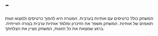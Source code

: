 # -
המשחק כולל כרטיסים עם אותיות בערבית. המטרה היא להפוך כרטיסים ולמצוא זוגות תואמים של אותיות. המשחק משפר את הזיכרון ומלמד אותיות ערבית בצורה חווייתית. ברגע שמצאת את כל הזוגות, המשחק מציין את הצלחתך.

